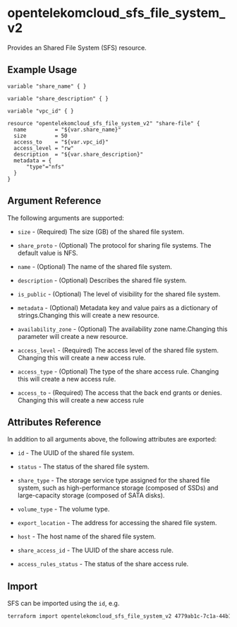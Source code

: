 # opentelekomcloud_sfs_file_system_v2

Provides an Shared File System (SFS) resource.

## Example Usage

```hcl
variable "share_name" { }

variable "share_description" { }

variable "vpc_id" { }

resource "opentelekomcloud_sfs_file_system_v2" "share-file" {
  name         = "${var.share_name}"
  size         = 50
  access_to    = "${var.vpc_id}"
  access_level = "rw"
  description  = "${var.share_description}"
  metadata = {
      "type"="nfs"
  }
}
```

## Argument Reference

The following arguments are supported:

* `size` - (Required) The size (GB) of the shared file system.

* `share_proto` - (Optional) The protocol for sharing file systems. The default value is NFS.

* `name` - (Optional) The name of the shared file system.

* `description` - (Optional) Describes the shared file system.

* `is_public` - (Optional) The level of visibility for the shared file system.

* `metadata` - (Optional) Metadata key and value pairs as a dictionary of strings.Changing this will create a new resource.

* `availability_zone` - (Optional) The availability zone name.Changing this parameter will create a new resource.

* `access_level` - (Required) The access level of the shared file system. Changing this will create a new access rule.

* `access_type` - (Optional) The type of the share access rule. Changing this will create a new access rule.

* `access_to` - (Required) The access that the back end grants or denies. Changing this will create a new access rule

## Attributes Reference

In addition to all arguments above, the following attributes are exported:

* `id` - The UUID of the shared file system.

* `status` - The status of the shared file system.

* `share_type` - The storage service type assigned for the shared file system, such as high-performance storage (composed of SSDs)
  and large-capacity storage (composed of SATA disks).

* `volume_type` - The volume type.

* `export_location` - The address for accessing the shared file system.

* `host` - The host name of the shared file system.

* `share_access_id` - The UUID of the share access rule.

* `access_rules_status` - The status of the share access rule.


## Import

SFS can be imported using the `id`, e.g.

```sh
terraform import opentelekomcloud_sfs_file_system_v2 4779ab1c-7c1a-44b1-a02e-93dfc361b32d
```